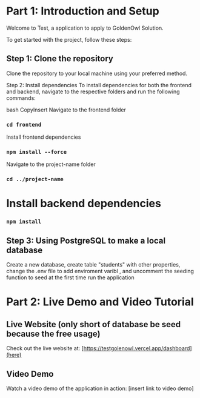 # Part 1: Introduction and Setup
Welcome to Test, a application to apply to GoldenOwl Solution.

To get started with the project, follow these steps:

## Step 1: Clone the repository
Clone the repository to your local machine using your preferred method.

Step 2: Install dependencies
To install dependencies for both the frontend and backend, navigate to the respective folders and run the following commands:

bash
CopyInsert
Navigate to the frontend folder
### `cd frontend`

Install frontend dependencies
### `npm install --force`

Navigate to the project-name folder
### `cd ../project-name`

# Install backend dependencies
### `npm install`

## Step 3: Using PostgreSQL to make a local database 
Create a new database, create table "students" with other properties, change the .env file to add enviroment varibl , and uncomment the seeding function to seed at the first time run the application 


# Part 2: Live Demo and Video Tutorial
## Live Website (only short of database be seed because the free usage)
Check out the live website at: [https://testgolenowl.vercel.app/dashboard](here)

## Video Demo
Watch a video demo of the application in action: [insert link to video demo]

